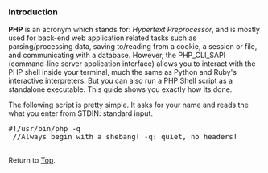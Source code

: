 ﻿### Introduction
**PHP** is an <a id="top">acronym</a> which stands for: *Hypertext Preprocessor*, and is 
mostly used for back-end web application related tasks such as parsing/processing data, 
saving to/reading from a cookie, a session or file, and communicating with a database. However, 
the PHP_CLI_SAPI (command-line server application interface) allows you to interact with 
the PHP shell inside your terminal, much the same as Python and Ruby's interactive interpreters. 
But you can also run a PHP Shell script as a standalone executable. This guide shows you exactly how its done.

The following script is pretty simple. It asks for your name and reads the what you enter from STDIN: standard input.

<pre>
#!/usr/bin/php -q
 //Always begin with a shebang! -q: quiet, no headers!
<?php
// Define STDIN in case it is not already defined by PHP for some reason 
if (!defined("STDIN")) 
	  define("STDIN", fopen('php://stdin','r'));

 
echo "Hello! What is your name (enter below):\n";
       /* reads one line from STDIN and escapes ( \ ) any 
          funny chars (#'!$%?) for passing cmds/exploits */
$strName = escapeshellcmd(trim(fread(STDIN, 80))); // Read up to 80 characters or a newline
echo 'Hello ' , $strName , "\n";
?>
</pre>
























Return to <a href="#top">Top</a>.